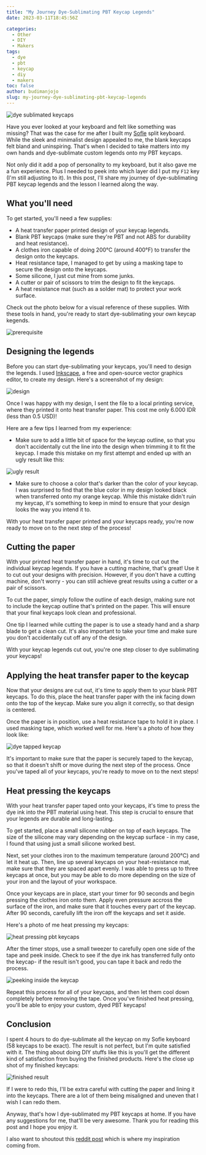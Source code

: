 ```yaml
---
title: "My Journey Dye-Sublimating PBT Keycap Legends"
date: 2023-03-11T18:45:56Z

categories:
  - Other
  - DIY
  - Makers
tags:
  - dye
  - pbt
  - keycap
  - diy
  - makers
toc: false
author: budimanjojo
slug: my-journey-dye-sublimating-pbt-keycap-legends
---
```

![dye sublimated keycaps](/images/my-journey-dye-sublimating-pbt-keycap-legends_1.jpg)

Have you ever looked at your keyboard and felt like something was missing?
That was the case for me after I built my [Sofle](https://josefadamcik.github.io/SofleKeyboard/) split keyboard.
While the sleek and minimalist design appealed to me, the blank keycaps felt bland and uninspiring.
That's when I decided to take matters into my own hands and dye-sublimate custom legends onto my PBT keycaps.
<!--more-->

Not only did it add a pop of personality to my keyboard, but it also gave me a fun experience.
Plus I needed to peek into which layer did I put my `F12` key (I'm still adjusting to it).
In this post, I'll share my journey of dye-sublimating PBT keycap legends and the lesson I learned along the way.

## What you'll need

To get started, you'll need a few supplies:

- A heat transfer paper printed design of your keycap legends.
- Blank PBT keycaps (make sure they're PBT and not ABS for durability and heat resistance).
- A clothes iron capable of doing 200°C (around 400°F) to transfer the design onto the keycaps.
- Heat resistance tape, I managed to get by using a masking tape to secure the design onto the keycaps.
- Some silicone, I just cut mine from some junks.
- A cutter or pair of scissors to trim the design to fit the keycaps.
- A heat resistance mat (such as a solder mat) to protect your work surface.

Check out the photo below for a visual reference of these supplies.
With these tools in hand, you're ready to start dye-sublimating your own keycap kegends.

![prerequisite](/images/my-journey-dye-sublimating-pbt-keycap-legends_2.jpg)

## Designing the legends

Before you can start dye-sublimating your keycaps, you'll need to design the legends.
I used [Inkscape](https://inkscape.org/), a free and open-source vector graphics editor, to create my design.
Here's a screenshot of my design:

![design](/images/my-journey-dye-sublimating-pbt-keycap-legends_3.png)

Once I was happy with my design, I sent the file to a local printing service, where they printed it onto heat transfer paper.
This cost me only 6.000 IDR (less than 0.5 USD)!

Here are a few tips I learned from my experience:

- Make sure to add a little bit of space for the keycap outline, so that you don't accidentally cut the line into the design when trimming it to fit the keycap.
I made this mistake on my first attempt and ended up with an ugly result like this:

![ugly result](/images/my-journey-dye-sublimating-pbt-keycap-legends_4.jpg)

- Make sure to choose a color that's darker than the color of your keycap.
I was surprised  to find that the blue color in my design looked black when transferred onto my orange keycap.
While this mistake didn't ruin my keycap, it's something to keep in mind to ensure that your design looks the way you intend it to.

With your heat transfer paper printed and your keycaps ready, you're now ready to move on to the next step of the process!

## Cutting the paper

With your printed heat transfer paper in hand, it's time to cut out the individual keycap legends.
If you have a cutting machine, that's great!
Use it to cut out your designs with precision.
However, if you don't have a cutting machine, don't worry - you can still achieve great results using a cutter or a pair of scissors.

To cut the paper, simply follow the outline of each design, making sure not to include the keycap outline that's printed on the paper.
This will ensure that your final keycaps look clean and professional.

One tip I learned while cutting the paper is to use a steady hand and a sharp blade to get a clean cut.
It's also important to take your time and make sure you don't accidentally cut off any of the design.

With your keycap legends cut out, you're one step closer to dye sublimating your keycaps!

## Applying the heat transfer paper to the keycap

Now that your designs are cut out, it's time to apply them to your blank PBT keycaps.
To do this, place the heat transfer paper with the ink facing down onto the top of the keycap.
Make sure you align it correctly, so that design is centered.

Once the paper is in position, use a heat resistance tape to hold it in place.
I used masking tape, which worked well for me.
Here's a photo of how they look like:

![dye tapped keycap](/images/my-journey-dye-sublimating-pbt-keycap-legends_5.jpg)

It's important to make sure that the paper is securely taped to the keycap, so that it doesn't shift or move during the next step of the process.
Once you've taped all of your keycaps, you're ready to move on to the next steps!

## Heat pressing the keycaps

With your heat transfer paper taped onto your keycaps, it's time to press the dye ink into the PBT material using heat.
This step is crucial to ensure that your legends are durable and long-lasting.

To get started, place a small silicone rubber on top of each keycaps.
The size of the silicone may vary depending on the keycap  surface - in my case, I found that using just a small silicone worked best.

Next, set your clothes iron to the maximum temperature (around 200°C) and let it heat up.
Then, line up several keycaps on your heat-resistance mat, make sure that they are spaced apart evenly.
I was able to press up to three keycaps at once, but you may be able to do more depending on the size of your iron and the layout of your workspace.

Once your keycaps are in place, start your timer for 90 seconds and begin pressing the clothes iron onto them.
Apply even pressure accross the surface of the iron, and make sure that it touches every part of the keycap.
After 90 seconds, carefully lift the iron off the keycaps and set it aside.

Here's a photo of me heat pressing my keycaps:

![heat pressing pbt keycaps](/images/my-journey-dye-sublimating-pbt-keycap-legends_6.jpg)

After the timer stops, use a small tweezer to carefully open one side of the tape and peek inside.
Check to see if the dye ink has transferred fully onto the keycap- if the result isn't good, you can tape it back and redo the process.

![peeking inside the keycap](/images/my-journey-dye-sublimating-pbt-keycap-legends_7.jpg)

Repeat this process for all of your keycaps, and then let them cool down completely before removing the tape.
Once you've finished heat pressing, you'll be able to enjoy your custom, dyed PBT keycaps!

## Conclusion

I spent 4 hours to do dye-sublimate all the keycap on my Sofle keyboard (58 keycaps to be exact).
The result is not perfect, but I'm quite satisfied with it.
The thing about doing DIY stuffs like this is you'll get the different kind of satisfaction from buying the finished products.
Here's the close up shot of my finished keycaps:

![finished result](/images/my-journey-dye-sublimating-pbt-keycap-legends_8.jpg)

If I were to redo this, I'll be extra careful with cutting the paper and lining it into the keycaps.
There are a lot of them being misaligned and uneven that I wish I can redo them.

Anyway, that's how I dye-sublimated my PBT keycaps at home.
If you have any suggestions for me, that'll be very awesome.
Thank you for reading this post and I hope you enjoy it.

I also want to shoutout this [reddit post](https://www.reddit.com/r/MechanicalKeyboards/comments/gu1qmc/diy_how_to_make_custom_dye_sublimated_keycaps/) which is where my inspiration coming from.
